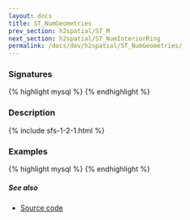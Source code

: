 ```yaml
---
layout: docs
title: ST_NumGeometries
prev_section: h2spatial/ST_M
next_section: h2spatial/ST_NumInteriorRing
permalink: /docs/dev/h2spatial/ST_NumGeometries/
---
```


### Signatures

{% highlight mysql %}
{% endhighlight %}

### Description



{% include sfs-1-2-1.html %}

### Examples

{% highlight mysql %}
{% endhighlight %}

##### See also

* [Source code](https://github.com/irstv/H2GIS/blob/master/h2spatial/src/main/java/org/h2gis/h2spatial/internal/function/spatial/properties/ST_NumGeometries.java)
